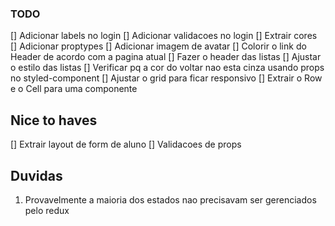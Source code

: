 ### TODO

[] Adicionar labels no login
[] Adicionar validacoes no login
[] Extrair cores
[] Adicionar proptypes
[] Adicionar imagem de avatar
[] Colorir o link do Header de acordo com a pagina atual
[] Fazer o header das listas
[] Ajustar o estilo das listas
[] Verificar pq a cor do voltar nao esta cinza usando props no styled-component
[] Ajustar o grid para ficar responsivo
[] Extrair o Row e o Cell para uma componente

## Nice to haves
[] Extrair layout de form de aluno
[] Validacoes de props

## Duvidas
1. Provavelmente a maioria dos estados nao precisavam ser gerenciados pelo redux
